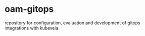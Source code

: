 # oam-gitops
repository for configuration, evaluation and development of gitops integrations with kubevela
